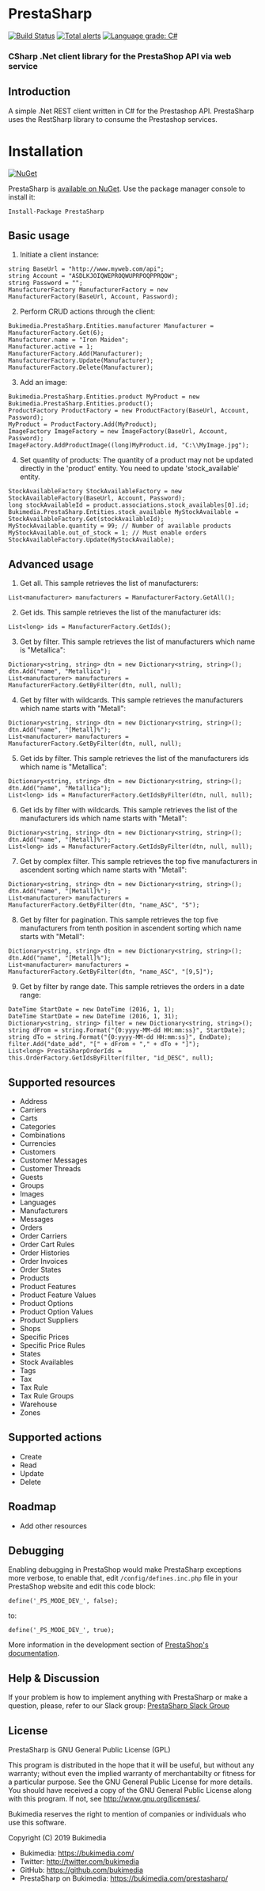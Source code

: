 # PrestaSharp

[![Build Status](https://travis-ci.org/Bukimedia/PrestaSharp.svg?branch=master)](https://travis-ci.org/Bukimedia/PrestaSharp)
[![Total alerts](https://img.shields.io/lgtm/alerts/g/Bukimedia/PrestaSharp.svg?logo=lgtm&logoWidth=18)](https://lgtm.com/projects/g/Bukimedia/PrestaSharp/alerts/)
[![Language grade: C#](https://img.shields.io/lgtm/grade/csharp/g/Bukimedia/PrestaSharp.svg?logo=lgtm&logoWidth=18)](https://lgtm.com/projects/g/Bukimedia/PrestaSharp/context:csharp)

### CSharp .Net client library for the PrestaShop API via web service

## Introduction
A simple .Net REST client written in C# for the Prestashop API.
PrestaSharp uses the RestSharp library to consume the Prestashop services.

# Installation

[![NuGet](https://buildstats.info/nuget/PrestaSharp)](http://www.nuget.org/packages/PrestaSharp)

PrestaSharp is [available on NuGet](https://www.nuget.org/packages/PrestaSharp/). Use the package manager
console to install it:

```
Install-Package PrestaSharp
```

## Basic usage
1) Initiate a client instance:

```
string BaseUrl = "http://www.myweb.com/api";
string Account = "ASDLKJOIQWEPROQWUPRPOQPPRQOW";
string Password = "";
ManufacturerFactory ManufacturerFactory = new ManufacturerFactory(BaseUrl, Account, Password);
```

2) Perform CRUD actions through the client:

```
Bukimedia.PrestaSharp.Entities.manufacturer Manufacturer = ManufacturerFactory.Get(6);
Manufacturer.name = "Iron Maiden";
Manufacturer.active = 1;        
ManufacturerFactory.Add(Manufacturer);
ManufacturerFactory.Update(Manufacturer);
ManufacturerFactory.Delete(Manufacturer);
```

3) Add an image:

```
Bukimedia.PrestaSharp.Entities.product MyProduct = new Bukimedia.PrestaSharp.Entities.product();
ProductFactory ProductFactory = new ProductFactory(BaseUrl, Account, Password);
MyProduct = ProductFactory.Add(MyProduct);
ImageFactory ImageFactory = new ImageFactory(BaseUrl, Account, Password);
ImageFactory.AddProductImage((long)MyProduct.id, "C:\\MyImage.jpg");
```

4) Set quantity of products:
The quantity of a product may not be updated directly in the 'product' entity. You need to update 'stock_available' entity.

```
StockAvailableFactory StockAvailableFactory = new StockAvailableFactory(BaseUrl, Account, Password);
long stockAvailableId = product.associations.stock_availables[0].id;
Bukimedia.PrestaSharp.Entities.stock_available MyStockAvailable = StockAvailableFactory.Get(stockAvailableId);
MyStockAvailable.quantity = 99;	// Number of available products
MyStockAvailable.out_of_stock = 1; // Must enable orders
StockAvailableFactory.Update(MyStockAvailable);
```

## Advanced usage
1) Get all. This sample retrieves the list of manufacturers:

```
List<manufacturer> manufacturers = ManufacturerFactory.GetAll();
```

2) Get ids. This sample retrieves the list of the manufacturer ids:

```
List<long> ids = ManufacturerFactory.GetIds();
```

3) Get by filter. This sample retrieves the list of manufacturers which name is "Metallica":

```
Dictionary<string, string> dtn = new Dictionary<string, string>();
dtn.Add("name", "Metallica");
List<manufacturer> manufacturers = ManufacturerFactory.GetByFilter(dtn, null, null);
```

4) Get by filter with wildcards. This sample retrieves the manufacturers which name starts with "Metall":

```
Dictionary<string, string> dtn = new Dictionary<string, string>();
dtn.Add("name", "[Metall]%");
List<manufacturer> manufacturers = ManufacturerFactory.GetByFilter(dtn, null, null);
```

5) Get ids by filter. This sample retrieves the list of the manufacturers ids which name is "Metallica":

```
Dictionary<string, string> dtn = new Dictionary<string, string>();
dtn.Add("name", "Metallica");
List<long> ids = ManufacturerFactory.GetIdsByFilter(dtn, null, null);
```

6) Get ids by filter with wildcards. This sample retrieves the list of the manufacturers ids which name starts with "Metall":

```
Dictionary<string, string> dtn = new Dictionary<string, string>();
dtn.Add("name", "[Metall]%");
List<long> ids = ManufacturerFactory.GetIdsByFilter(dtn, null, null);
```

7) Get by complex filter. This sample retrieves the top five manufacturers in ascendent sorting which name starts with "Metall":

```
Dictionary<string, string> dtn = new Dictionary<string, string>();
dtn.Add("name", "[Metall]%");
List<manufacturer> manufacturers = ManufacturerFactory.GetByFilter(dtn, "name_ASC", "5");
```

8) Get by filter for pagination. This sample retrieves the top five manufacturers from tenth position in ascendent sorting which name starts with "Metall":

```
Dictionary<string, string> dtn = new Dictionary<string, string>();
dtn.Add("name", "[Metall]%");
List<manufacturer> manufacturers = ManufacturerFactory.GetByFilter(dtn, "name_ASC", "[9,5]");
```

9) Get by filter by range date. This sample retrieves the orders in a date range:

```
DateTime StartDate = new DateTime (2016, 1, 1);
DateTime StartDate = new DateTime (2016, 1, 31);
Dictionary<string, string> filter = new Dictionary<string, string>();
string dFrom = string.Format("{0:yyyy-MM-dd HH:mm:ss}", StartDate);
string dTo = string.Format("{0:yyyy-MM-dd HH:mm:ss}", EndDate);
filter.Add("date_add", "[" + dFrom + "," + dTo + "]");
List<long> PrestaSharpOrderIds = this.OrderFactory.GetIdsByFilter(filter, "id_DESC", null);
```

## Supported resources
- Address
- Carriers
- Carts
- Categories
- Combinations
- Currencies
- Customers
- Customer Messages
- Customer Threads
- Guests
- Groups
- Images
- Languages
- Manufacturers
- Messages
- Orders
- Order Carriers
- Order Cart Rules
- Order Histories
- Order Invoices
- Order States
- Products
- Product Features
- Product Feature Values
- Product Options
- Product Option Values
- Product Suppliers
- Shops
- Specific Prices
- Specific Price Rules
- States
- Stock Availables
- Tags
- Tax
- Tax Rule
- Tax Rule Groups
- Warehouse
- Zones

## Supported actions
- Create
- Read
- Update
- Delete

## Roadmap
- Add other resources

## Debugging

Enabling debugging in PrestaShop would make PrestaSharp exceptions more verbose, to enable that, edit ```/config/defines.inc.php``` file in your PrestaShop website and edit this code block:

```
define('_PS_MODE_DEV_', false);
```

to:

```
define('_PS_MODE_DEV_', true);
```

More information in the development section of [PrestaShop's documentation](http://doc.prestashop.com/display/PS15/Setting+up+your+local+development+environment).

## Help & Discussion

If your problem is how to implement anything with PrestaSharp or make a question,
please, refer to our Slack group: 
[PrestaSharp Slack Group](https://join.slack.com/t/prestasharp/shared_invite/enQtNTM2OTI1OTg0NzUyLTY4NDdkZDFmY2EwMGE4MTMzZjk5YzZiMTk3MzUwNzUxNTdhMWEwZjFjNDJiZTIyMjI0MDM0NTcwMzIzNGI0Njc)

## License
PrestaSharp is GNU General Public License (GPL)

This program is distributed in the hope that it will be useful, but without any warranty; without even the implied warranty of merchantabilty or fitness for a particular purpose. See the GNU General Public License for more details. You should have received a copy of the GNU General Public License along with this program. If not, see <http://www.gnu.org/licenses/>.

Bukimedia reserves the right to mention of companies or individuals who use this software.

Copyright (C) 2019 Bukimedia
- Bukimedia: https://bukimedia.com/
- Twitter: http://twitter.com/bukimedia
- GitHub: https://github.com/bukimedia
- PrestaSharp on Bukimedia: https://bukimedia.com/prestasharp/
